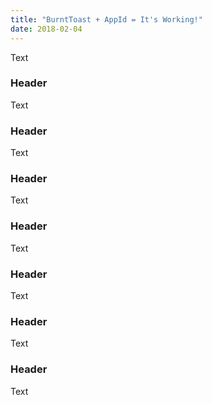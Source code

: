 ```yaml
---
title: "BurntToast + AppId = It's Working!"
date: 2018-02-04
---
```


Text

### Header

Text

### Header

Text

### Header

Text

### Header

Text

### Header

Text

### Header

Text

### Header

Text
